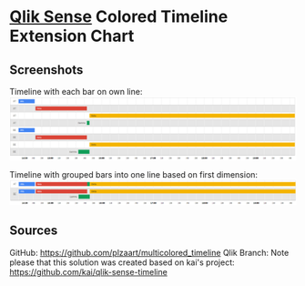 # [Qlik Sense](https://www.qlik.com/us/products/qlik-sense) Colored Timeline Extension Chart

##  Screenshots
Timeline with each bar on own line:
![](notgruped.PNG)

Timeline with grouped bars into one line based on first dimension:
![](gruped.PNG)







##  Sources
GitHub: https://github.com/plzaart/multicolored_timeline
Qlik Branch: 
Note please that this solution was created based on kai's project: https://github.com/kai/qlik-sense-timeline
